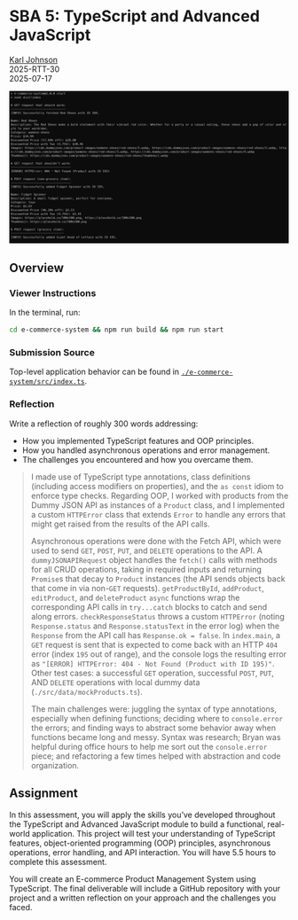 # SBA 5: TypeScript and Advanced JavaScript

[Karl Johnson](https://github.com/hirekarl)  
2025-RTT-30  
<time datetime="2025-07-17">2025-07-17</time>  

![Console output from application when run, with the output of three of five test cases (successful GET, unsuccessful GET, successful POST) visible.](./preview.png)

## Overview
### Viewer Instructions
In the terminal, run:

```bash
cd e-commerce-system && npm run build && npm run start
```

### Submission Source
Top-level application behavior can be found in [`./e-commerce-system/src/index.ts`](./e-commerce-system/src/index.ts).

### Reflection
Write a reflection of roughly 300 words addressing:
- How you implemented TypeScript features and OOP principles.
- How you handled asynchronous operations and error management.
- The challenges you encountered and how you overcame them.
> I made use of TypeScript type annotations, class definitions (including access modifiers on properties), and the `as const` idiom to enforce type checks. Regarding OOP, I worked with products from the Dummy JSON API as instances of a `Product` class, and I implemented a custom `HTTPError` class that extends `Error` to handle any errors that might get raised from the results of the API calls.
>
> Asynchronous operations were done with the Fetch API, which were used to send `GET`, `POST`, `PUT`, and `DELETE` operations to the API. A `dummyJSONAPIRequest` object handles the `fetch()` calls with methods for all CRUD operations, taking in required inputs and returning `Promise`s that decay to `Product` instances (the API sends objects back that come in via non-`GET` requests). `getProductById`, `addProduct`, `editProduct`, and `deleteProduct` `async` functions wrap the corresponding API calls in `try...catch` blocks to catch and send along errors. `checkResponseStatus` throws a custom `HTTPError` (noting `Response.status` and `Response.statusText` in the error log) when the `Response` from the API call has `Response.ok = false`. In `index.main`, a `GET` request is sent that is expected to come back with an HTTP `404` error (index `195` out of range), and the console logs the resulting error as `"[ERROR] HTTPError: 404 - Not Found (Product with ID 195)"`. Other test cases: a successful `GET` operation, successful `POST`, `PUT`, AND `DELETE` operations with local dummy data (`./src/data/mockProducts.ts`).
> 
> The main challenges were: juggling the syntax of type annotations, especially when defining functions; deciding where to `console.error` the errors; and finding ways to abstract some behavior away when functions became long and messy. Syntax was research; Bryan was helpful during office hours to help me sort out the `console.error` piece; and refactoring a few times helped with abstraction and code organization.

## Assignment
In this assessment, you will apply the skills you’ve developed throughout the TypeScript and Advanced JavaScript module to build a functional, real-world application. This project will test your understanding of TypeScript features, object-oriented programming (OOP) principles, asynchronous operations, error handling, and API interaction. You will have 5.5 hours to complete this assessment.

You will create an E-commerce Product Management System using TypeScript. The final deliverable will include a GitHub repository with your project and a written reflection on your approach and the challenges you faced.

